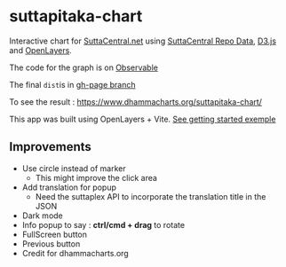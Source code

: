 # suttapitaka-chart

Interactive chart for [SuttaCentral.net](https://suttacentral.net/) using [SuttaCentral Repo Data](https://github.com/suttacentral), [D3.js](https://d3js.org/) and [OpenLayers](https://openlayers.org/).

The code for the graph is on [Observable](https://observablehq.com/@7722371e7ecac8bd/suttapitaka)

The final `dist`is in [gh-page branch](https://github.com/DhammaCharts/suttapitaka-chart/tree/gh-page)

To see the result : https://www.dhammacharts.org/suttapitaka-chart/

This app was built using OpenLayers + Vite. [See getting started exemple](https://openlayers.org/en/latest/doc/tutorials/bundle.html)

## Improvements

 - Use circle instead of marker
    - This might improve the click area
 - Add translation for popup
    - Need the suttaplex API to incorporate the translation title in the JSON
 - Dark mode
 - Info popup to say : **ctrl/cmd + drag** to rotate
 - FullScreen button
 - Previous button
 - Credit for dhammacharts.org
